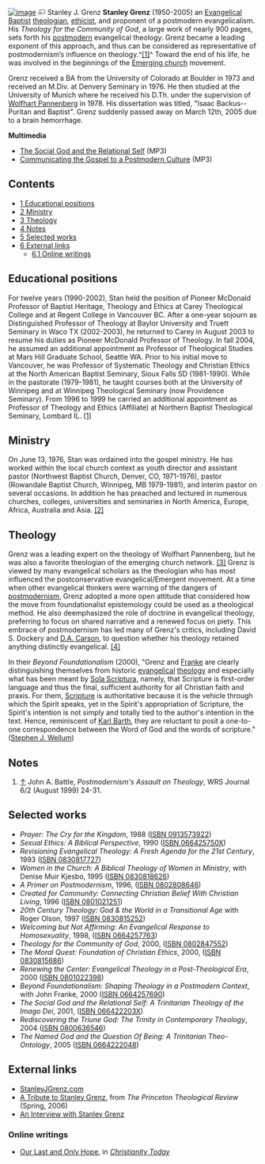 [![image](images/thumb/a/a7/Grenz.jpeg/150px-Grenz.jpeg)](http://www.theopedia.com/File:Grenz.jpeg)
[![image](data:image/png;base64,iVBORw0KGgoAAAANSUhEUgAAAA8AAAALCAAAAACFLIiAAAAAAnRSTlMA/1uRIrUAAABPSURBVAjXY/j///+5vXDwjAHIr26ZAgXZe8H8a/+hoIcw/9nevdVL9+79DuPvzQYZFPUezu8BMZLXgkExnD8HAu6hqv//n+HZVjD4DuUDAKlChD3fj6aPAAAAAElFTkSuQmCC)](http://www.theopedia.com/File:Grenz.jpeg "Enlarge")
Stanley J. Grenz
**Stanley Grenz** (1950-2005) an
[Evangelical](Evangelical "Evangelical")
[Baptist](Baptist "Baptist") [theologian](Theologian "Theologian"),
[ethicist](Ethics "Ethics"), and proponent of a postmodern
evangelicalism. His *Theology for the Community of God*, a large
work of nearly 900 pages, sets forth his
[postmodern](Postmodernism "Postmodernism") evangelical theology.
Grenz became a leading exponent of this approach, and thus can be
considered as representative of postmodernism’s influence on
theology.^[[1]](#note-0)^ Toward the end of his life, he was
involved in the beginnings of the
[Emerging church](Emerging_church "Emerging church") movement.

Grenz received a BA from the University of Colorado at Boulder in
1973 and received an M.Div. at Denvery Seminary in 1976. He then
studied at the University of Munich where he received his D.Th.
under the supervision of
[Wolfhart Pannenberg](Wolfhart_Pannenberg "Wolfhart Pannenberg") in
1978. His dissertation was titled, "Isaac Backus--Puritan and
Baptist". Grenz suddenly passed away on March 12th, 2005 due to a
brain hemorrhage.

**Multimedia**

-   [The Social God and the Relational Self](http://ibri.org/MP3/IC-014.mp3)
    (MP3)
-   [Communicating the Gospel to a Postmodern Culture](http://ibri.org/MP3/IC-962.mp3)
    (MP3)

## Contents

-   [1 Educational positions](#Educational_positions)
-   [2 Ministry](#Ministry)
-   [3 Theology](#Theology)
-   [4 Notes](#Notes)
-   [5 Selected works](#Selected_works)
-   [6 External links](#External_links)
    -   [6.1 Online writings](#Online_writings)


## Educational positions

For twelve years (1990-2002), Stan held the position of Pioneer
McDonald Professor of Baptist Heritage, Theology and Ethics at
Carey Theological College and at Regent College in Vancouver BC.
After a one-year sojourn as Distinguished Professor of Theology at
Baylor University and Truett Seminary in Waco TX (2002-2003), he
returned to Carey in August 2003 to resume his duties as Pioneer
McDonald Professor of Theology. In fall 2004, he assumed an
additional appointment as Professor of Theological Studies at Mars
Hill Graduate School, Seattle WA. Prior to his initial move to
Vancouver, he was Professor of Systematic Theology and Christian
Ethics at the North American Baptist Seminary, Sioux Falls SD
(1981-1990). While in the pastorate (1979-1981), he taught courses
both at the University of Winnipeg and at Winnipeg Theological
Seminary (now Providence Seminary). From 1996 to 1999 he carried an
additional appointment as Professor of Theology and Ethics
(Affiliate) at Northern Baptist Theological Seminary, Lombard IL.
[[1]](http://www.stanleyjgrenz.com/bio/bio.html)

## Ministry

On June 13, 1976, Stan was ordained into the gospel ministry. He
has worked within the local church context as youth director and
assistant pastor (Northwest Baptist Church, Denver, CO, 1971-1976),
pastor (Rowandale Baptist Church, Winnipeg, MB 1979-1981), and
interim pastor on several occasions. In addition he has preached
and lectured in numerous churches, colleges, universities and
seminaries in North America, Europe, Africa, Australia and Asia.
[[2]](http://www.stanleyjgrenz.com/bio/bio.html)

## Theology

Grenz was a leading expert on the theology of Wolfhart Pannenberg,
but he was also a favorite theologian of the emerging church
network.
[[3]](http://www.christianitytoday.com/ct/2005/111/12.0.html) Grenz
is viewed by many evangelical scholars as the theologian who has
most influenced the postconservative evangelical/Emergent movement.
At a time when other evangelical thinkers were warning of the
dangers of [postmodernism](Postmodernism "Postmodernism"), Grenz
adopted a more open attitude that considered how the move from
foundationalist epistemology could be used as a theological method.
He also deemphasized the role of doctrine in evangelical theology,
preferring to focus on shared narrative and a renewed focus on
piety. This embrace of postmodernism has led many of Grenz's
critics, including David S. Dockery and
[D.A. Carson](D.A._Carson "D.A. Carson"), to question whether his
theology retained anything distinctly evangelical.
[[4]](http://www.evangelicaloutpost.com/archives/001300.html)

In their *Beyond Foundationalism* (2000), "Grenz and
[Franke](John_Franke "John Franke") are clearly distinguishing
themselves from historic [evangelical](Evangelical "Evangelical")
[theology](Theology "Theology") and especially what has been meant
by [Sola Scriptura](Sola_Scriptura "Sola Scriptura"), namely, that
Scripture is first-order language and thus the final, sufficient
authority for all Christian faith and praxis. For them,
[Scripture](Scripture "Scripture") is authoritative because it is
the vehicle through which the Spirit speaks, yet in the Spirit's
appropriation of Scripture, the Spirit's intention is not simply
and totally tied to the author's intention in the text. Hence,
reminiscent of [Karl Barth](Karl_Barth "Karl Barth"), they are
reluctant to posit a one-to-one correspondence between the Word of
God and the words of scripture."
([Stephen J. Wellum](http://9marks.org/CC/article/0,,PTID314526%7CCHID598014%7CCIID2249680,00.html))

## Notes

1.  [↑](#ref-0) John A. Battle,
    *Postmodernism's Assault on Theology*, WRS Journal 6/2 (August
    1999) 24-31.

## Selected works

-   *Prayer: The Cry for the Kingdom*, 1988
    ([ISBN 0913573922](http://www.theopedia.com/Special:BookSources/0913573922))
-   *Sexual Ethics: A Biblical Perspective*, 1990
    ([ISBN 066425750X](http://www.theopedia.com/Special:BookSources/066425750X))
-   *Revisioning Evangelical Theology: A Fresh Agenda for the 21st Century*,
    1993
    ([ISBN 0830817727](http://www.theopedia.com/Special:BookSources/0830817727))
-   *Women in the Church: A Biblical Theology of Women in Ministry*,
    with Denise Muir Kjesbo, 1995
    ([ISBN 0830818626](http://www.theopedia.com/Special:BookSources/0830818626))
-   *A Primer on Postmodernism*, 1996,
    ([ISBN 0802808646](http://www.theopedia.com/Special:BookSources/0802808646))
-   *Created for Community: Connecting Christian Belief With Christian Living*,
    1996
    ([ISBN 0801021251](http://www.theopedia.com/Special:BookSources/0801021251))
-   *20th Century Theology: God & the World in a Transitional Age*
    with Roger Olson, 1997
    ([ISBN 0830815252](http://www.theopedia.com/Special:BookSources/0830815252))
-   *Welcoming but Not Affirming: An Evangelical Response to Homosexuality*,
    1998,
    ([ISBN 0664257763](http://www.theopedia.com/Special:BookSources/0664257763))
-   *Theology for the Community of God*, 2000,
    ([ISBN 0802847552](http://www.theopedia.com/Special:BookSources/0802847552))
-   *The Moral Quest: Foundation of Christian Ethics*, 2000,
    ([ISBN 0830815686](http://www.theopedia.com/Special:BookSources/0830815686))
-   *Renewing the Center: Evangelical Theology in a Post-Theological Era*,
    2000
    ([ISBN 0801022398](http://www.theopedia.com/Special:BookSources/0801022398))
-   *Beyond Foundationalism: Shaping Theology in a Postmodern Context*,
    with John Franke, 2000
    ([ISBN 0664257690](http://www.theopedia.com/Special:BookSources/0664257690))
-   *The Social God and the Relational Self: A Trinitarian Theology of the Imago Dei*,
    2001,
    ([ISBN 066422203X](http://www.theopedia.com/Special:BookSources/066422203X))
-   *Rediscovering the Triune God: The Trinity in Contemporary Theology*,
    2004
    ([ISBN 0800636546](http://www.theopedia.com/Special:BookSources/0800636546))
-   *The Named God and the Question Of Being: A Trinitarian Theo-Ontology*,
    2005
    ([ISBN 0664222048](http://www.theopedia.com/Special:BookSources/0664222048))

## External links

-   [StanleyJGrenz.com](http://www.stanleyjgrenz.com/index2.shtml)
-   [A Tribute to Stanley Grenz](http://www.princetontheologicalreview.org/issues_web/34_cover.htm),
    from *The Princeton Theological Review* (Spring, 2006)
-   [An Interview with Stanley Grenz](http://www.modernreformation.org/sg05interview.htm)

### Online writings

-   [Our Last and Only Hope](http://www.christianitytoday.com/ct/2004/002/28.81.html),
    in *[Christianity Today](Christianity_Today "Christianity Today")*



